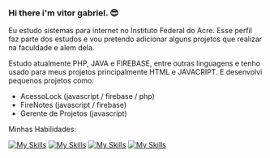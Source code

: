 ### Hi there i'm vitor gabriel. 😎

Eu estudo sistemas para internet no Instituto Federal do Acre.
Esse perfil faz parte dos estudos e vou pretendo adicionar alguns projetos que realizar na faculdade e alem dela. 

Estudo atualmente PHP, JAVA e FIREBASE, entre outras linguagens e tenho usado para meus projetos principalmente HTML e JAVACRIPT.
E desenvolvi  pequenos projetos como:
- AcessoLock (javascript / firebase / php)
- FireNotes (javascript / firebase)
- Gerente de Projetos (javascript)

Minhas Habilidades:

[![My Skills](https://skillicons.dev/icons?i=javascript,html,css&theme=dark)](https://skillicons.dev)
[![My Skills](https://skillicons.dev/icons?i=nodejs,python,php&theme=dark)](https://skillicons.dev)
[![My Skills](https://skillicons.dev/icons?i=firebase,mysql&theme=dark)](https://skillicons.dev)
[![My Skills](https://skillicons.dev/icons?i=godot,blender,unity&theme=dark)](https://skillicons.dev)

<!--
**vitor-gblop/vitor-gblop** is a ✨ _special_ ✨ repository because its `README.md` (this file) appears on your GitHub profile.

Here are some ideas to get you started:

- 🔭 I’m currently working on ...
- 🌱 I’m currently learning ...
- 👯 I’m looking to collaborate on ...
- 🤔 I’m looking for help with ...
- 💬 Ask me about ...
- 📫 How to reach me: ...
- 😄 Pronouns: ...
- ⚡ Fun fact: ...
-->
